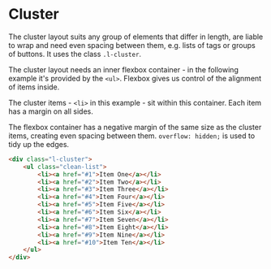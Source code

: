 # Cluster

The cluster layout suits any group of elements that differ in length, are liable to wrap and need even spacing between them, e.g. lists of tags or groups of buttons. It uses the class `.l-cluster`.

The cluster layout needs an inner flexbox container - in the following example it's provided by the `<ul>`. Flexbox gives us control of the alignment of items inside.

The cluster items - `<li>` in this example - sit within this container. Each item has a margin on all sides.

The flexbox container has a negative margin of the same size as the cluster items, creating even spacing between them. `overflow: hidden;` is used to tidy up the edges.

```html
<div class="l-cluster">
    <ul class="clean-list">
        <li><a href="#1">Item One</a></li>
        <li><a href="#2">Item Two</a></li>
        <li><a href="#3">Item Three</a></li>
        <li><a href="#4">Item Four</a></li>
        <li><a href="#5">Item Five</a></li>
        <li><a href="#6">Item Six</a></li>
        <li><a href="#7">Item Seven</a></li>
        <li><a href="#8">Item Eight</a></li>
        <li><a href="#9">Item Nine</a></li>
        <li><a href="#10">Item Ten</a></li>
    </ul>
</div>
```